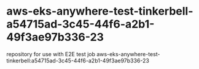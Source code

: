 # aws-eks-anywhere-test-tinkerbell-a54715ad-3c45-44f6-a2b1-49f3ae97b336-23
repository for use with E2E test job aws-eks-anywhere-test-tinkerbell:a54715ad-3c45-44f6-a2b1-49f3ae97b336-23
